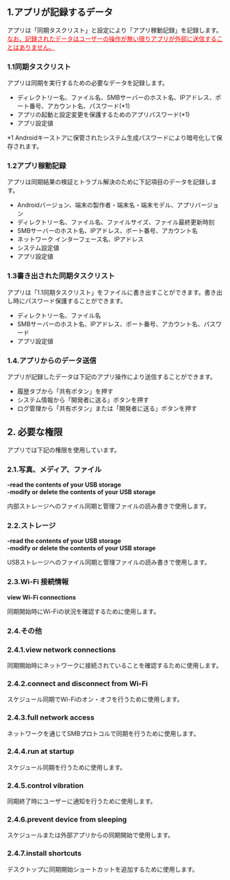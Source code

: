 ## 1.アプリが記録するデータ

アプリは「同期タスクリスト」と設定により「アプリ稼動記録」を記録します。<span style="color: red; "><u>なお、記録されたデータはユーザーの操作が無い限りアプリが外部に送信することはありません。</u></span>

### 1.1同期タスクリスト

アプリは同期を実行するための必要なデータを記録します。
- ディレクトリー名、ファイル名、SMBサーバーのホスト名、IPアドレス、ポート番号、アカウント名、パスワード(*1)
- アプリの起動と設定変更を保護するためのアプリパスワード(*1)
- アプリ設定値

*1 Androidキーストアに保管されたシステム生成パスワードにより暗号化して保存されます。

### 1.2アプリ稼動記録

アプリは同期結果の検証とトラブル解決のために下記項目のデータを記録します。
- Androidバージョン、端末の製作者・端末名・端末モデル、アプリバージョン
- ディレクトリー名、ファイル名、ファイルサイズ、ファイル最終更新時刻
- SMBサーバーのホスト名、IPアドレス、ポート番号、アカウント名
- ネットワーク インターフェース名、IPアドレス
- システム設定値
- アプリ設定値

### 1.3書き出された同期タスクリスト

アプリは「1.1同期タスクリスト」をファイルに書き出すことができます。書き出し時にパスワード保護することができます。
- ディレクトリー名、ファイル名
- SMBサーバーのホスト名、IPアドレス、ポート番号、アカウント名、パスワード
- アプリ設定値

### 1.4.アプリからのデータ送信

アプリが記録したデータは下記のアプリ操作により送信することができます。
- 履歴タブから「共有ボタン」を押す
- システム情報から「開発者に送る」ボタンを押す
- ログ管理から「共有ボタン」または「開発者に送る」ボタンを押す

## 2. 必要な権限

アプリでは下記の権限を使用しています。

### 2.1.写真、メディア、ファイル

**-read the contents of your USB storage**  
**-modify or delete the contents of your USB storage**

内部ストレージへのファイル同期と管理ファイルの読み書きで使用します。

### 2.2.ストレージ

**-read the contents of your USB storage**  
**-modify or delete the contents of your USB storage**

USBストレージへのファイル同期と管理ファイルの読み書きで使用します。

### 2.3.Wi-Fi 接続情報

**view Wi-Fi connections**

同期開始時にWi-Fiの状況を確認するために使用します。

### 2.4.その他

### 2.4.1.view network connections

同期開始時にネットワークに接続されていることを確認するために使用します。

### 2.4.2.connect and disconnect from Wi-Fi

スケジュール同期でWi-Fiのオン・オフを行うために使用します。

### 2.4.3.full network access

ネットワークを通じてSMBプロトコルで同期を行うために使用します。

### 2.4.4.run at startup

スケジュール同期を行うために使用します。

### 2.4.5.control vibration

同期終了時にユーザーに通知を行うために使用します。

### 2.4.6.prevent device from sleeping

スケジュールまたは外部アプリからの同期開始で使用します。

### 2.4.7.install shortcuts

デスクトップに同期開始ショートカットを追加するために使用します。